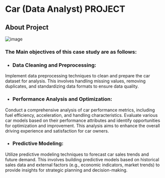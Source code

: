 # Car (Data Analyst) PROJECT
## About Project

 ![image](https://github.com/VishalMurya/Cars-Data_Analysis-/assets/146605505/7403615a-3a7a-4882-9245-ae7ecd68b165)

### The Main objectives of this case study are as follows:

* ### Data Cleaning and Preprocessing:

 Implement data preprocessing techniques to clean and prepare the car dataset for analysis. This involves handling missing values, removing duplicates, and standardizing data formats to ensure data quality.
* ### Performance Analysis and Optimization:

Conduct a comprehensive analysis of car performance metrics, including fuel efficiency, acceleration, and handling characteristics. Evaluate various car models based on their performance attributes and identify opportunities for optimization and improvement. This analysis aims to enhance the overall driving experience and satisfaction for car owners.

* ### Predictive Modeling:

 Utilize predictive modeling techniques to forecast car sales trends and future demand. This involves building predictive models based on historical sales data and external factors (e.g., economic indicators, market trends) to provide insights for strategic planning and decision-making.
 

